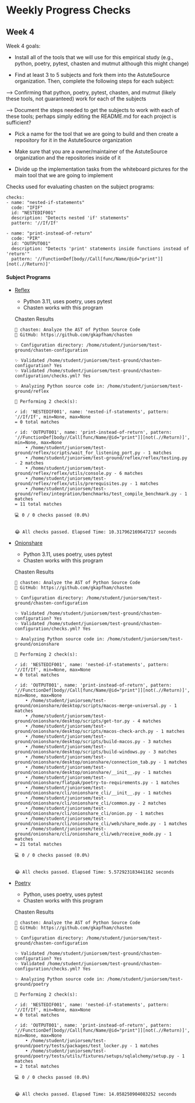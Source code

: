 # Weekly Progress Checks

## Week 4

Week 4 goals: 

* Install all of the tools that we will use for this empirical study (e.g., python, poetry, pytest, chasten and mutmut although this might change)

* Find at least 3 to 5 subjects and fork them into the AstuteSource organization. Then, complete the following steps for each subject:

--> Confirming that python, poetry, pytest, chasten, and mutmut (likely these tools, not guaranteed) work for each of the subjects

--> Document the steps needed to get the subjects to work with each of these tools; perhaps simply editing the README.md for each project is sufficient?

* Pick a name for the tool that we are going to build and then create a repository for it in the AstuteSource organization

* Make sure that you are a owner/maintainer of the AstuteSource organization and the repositories inside of it

* Divide up the implementation tasks from the whiteboard pictures for the main tool that we are going to implement

Checks used for evaluating chasten on the subject programs:

```text
checks:
- name: "nested-if-statements"
  code: "IFIF"
  id: "NESTEDIF001"
  description: "Detects nested 'if' statements"
  pattern: '//If/If'

- name: "print-instead-of-return"
  code: "PIR"
  id: "OUTPUT001"
  description: "Detects 'print' statements inside functions instead of 'return'"
  pattern: '//FunctionDef[body//Call[func/Name/@id="print"]][not(.//Return)]'
```

#### Subject Programs

- [Reflex](https://github.com/reflex-dev/reflex) 
    - Python 3.11, uses poetry, uses pytest
    - Chasten works with this program


    Chasten Results

    ```text
    💫 chasten: Analyze the AST of Python Source Code
    🔗 GitHub: https://github.com/gkapfham/chasten

    ✨ Configuration directory: /home/student/juniorsem/test-ground/chasten-configuration

    ✨ Validated /home/student/juniorsem/test-ground/chasten-configuration? Yes
    ✨ Validated /home/student/juniorsem/test-ground/chasten-configuration/checks.yml? Yes

    ✨ Analyzing Python source code in: /home/student/juniorsem/test-ground/reflex

    🎉 Performing 2 check(s):

    ✓ id: 'NESTEDIF001', name: 'nested-if-statements', pattern: '//If/If', min=None, max=None
    = 0 total matches

    ✓ id: 'OUTPUT001', name: 'print-instead-of-return', pattern: '//FunctionDef[body//Call[func/Name/@id="print"]][not(.//Return)]', min=None, max=None
        • /home/student/juniorsem/test-ground/reflex/scripts/wait_for_listening_port.py - 1 matches
        • /home/student/juniorsem/test-ground/reflex/reflex/testing.py - 2 matches
        • /home/student/juniorsem/test-ground/reflex/reflex/utils/console.py - 6 matches
        • /home/student/juniorsem/test-ground/reflex/reflex/utils/prerequisites.py - 1 matches
        • /home/student/juniorsem/test-ground/reflex/integration/benchmarks/test_compile_benchmark.py - 1 matches
    = 11 total matches

    💻 0 / 0 checks passed (0.0%)


    😂 All checks passed. Elapsed Time: 10.317962169647217 seconds
    ```

- [Onionshare](https://github.com/onionshare/onionshare) 
    - Python 3.11, uses poetry, uses pytest
    - Chasten works with this program

    Chasten Results

    ```text
    💫 chasten: Analyze the AST of Python Source Code
    🔗 GitHub: https://github.com/gkapfham/chasten

    ✨ Configuration directory: /home/student/juniorsem/test-ground/chasten-configuration

    ✨ Validated /home/student/juniorsem/test-ground/chasten-configuration? Yes
    ✨ Validated /home/student/juniorsem/test-ground/chasten-configuration/checks.yml? Yes

    ✨ Analyzing Python source code in: /home/student/juniorsem/test-ground/onionshare

    🎉 Performing 2 check(s):

    ✓ id: 'NESTEDIF001', name: 'nested-if-statements', pattern: '//If/If', min=None, max=None
    = 0 total matches

    ✓ id: 'OUTPUT001', name: 'print-instead-of-return', pattern: '//FunctionDef[body//Call[func/Name/@id="print"]][not(.//Return)]', min=None, max=None
        • /home/student/juniorsem/test-ground/onionshare/desktop/scripts/macos-merge-universal.py - 1 matches
        • /home/student/juniorsem/test-ground/onionshare/desktop/scripts/get-tor.py - 4 matches
        • /home/student/juniorsem/test-ground/onionshare/desktop/scripts/macos-check-arch.py - 1 matches
        • /home/student/juniorsem/test-ground/onionshare/desktop/scripts/build-macos.py - 3 matches
        • /home/student/juniorsem/test-ground/onionshare/desktop/scripts/build-windows.py - 3 matches
        • /home/student/juniorsem/test-ground/onionshare/desktop/onionshare/connection_tab.py - 1 matches
        • /home/student/juniorsem/test-ground/onionshare/desktop/onionshare/__init__.py - 1 matches
        • /home/student/juniorsem/test-ground/onionshare/flatpak/poetry-to-requirements.py - 1 matches
        • /home/student/juniorsem/test-ground/onionshare/cli/onionshare_cli/__init__.py - 1 matches
        • /home/student/juniorsem/test-ground/onionshare/cli/onionshare_cli/common.py - 2 matches
        • /home/student/juniorsem/test-ground/onionshare/cli/onionshare_cli/onion.py - 1 matches
        • /home/student/juniorsem/test-ground/onionshare/cli/onionshare_cli/web/share_mode.py - 1 matches
        • /home/student/juniorsem/test-ground/onionshare/cli/onionshare_cli/web/receive_mode.py - 1 matches
    = 21 total matches

    💻 0 / 0 checks passed (0.0%)


    😂 All checks passed. Elapsed Time: 5.572923183441162 seconds
    ```

- [Poetry](https://github.com/python-poetry/poetry)
    - Python, uses poetry, uses pytest
    - Chasten works with this program

    Chasten Results
    
    ```text
    💫 chasten: Analyze the AST of Python Source Code
    🔗 GitHub: https://github.com/gkapfham/chasten

    ✨ Configuration directory: /home/student/juniorsem/test-ground/chasten-configuration

    ✨ Validated /home/student/juniorsem/test-ground/chasten-configuration? Yes
    ✨ Validated /home/student/juniorsem/test-ground/chasten-configuration/checks.yml? Yes

    ✨ Analyzing Python source code in: /home/student/juniorsem/test-ground/poetry

    🎉 Performing 2 check(s):

    ✓ id: 'NESTEDIF001', name: 'nested-if-statements', pattern: '//If/If', min=None, max=None
    = 0 total matches

    ✓ id: 'OUTPUT001', name: 'print-instead-of-return', pattern: '//FunctionDef[body//Call[func/Name/@id="print"]][not(.//Return)]', min=None, max=None
        • /home/student/juniorsem/test-ground/poetry/tests/packages/test_locker.py - 1 matches
        • /home/student/juniorsem/test-ground/poetry/tests/utils/fixtures/setups/sqlalchemy/setup.py - 1 matches
    = 2 total matches

    💻 0 / 0 checks passed (0.0%)


    😂 All checks passed. Elapsed Time: 14.058250904083252 seconds
    ```
